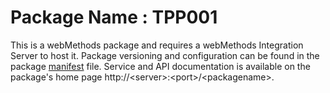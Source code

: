 # Package Name : TPP001
This is a webMethods package and requires a webMethods Integration Server to host it. Package versioning and configuration can be found in the package [manifest](./TPP001/manifest.v3) file. Service and API documentation is available on the package's home page http://&lt;server&gt;:&lt;port&gt;/&lt;packagename>.